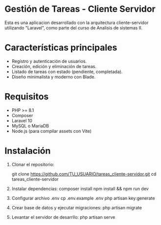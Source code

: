 # Gestión de Tareas - Cliente Servidor

Esta es una aplicacion desarrollado con la arquitectura cliente-servidor utilizando "Laravel", como parte del curso de Analisis de sistemas II.

# Características principales
- Registro y autenticación de usuarios.
- Creación, edición y eliminación de tareas.
- Listado de tareas con estado (pendiente, completada).
- Diseño minimalista y moderno con Blade.

# Requisitos
- PHP >= 8.1
- Composer
- Laravel 10
- MySQL o MariaDB
- Node.js (para compilar assets con Vite)

# Instalación
1. Clonar el repositorio:
   
   git clone https://github.com/TU_USUARIO/tareas_cliente-servidor.git
   cd tareas_cliente-servidor

2. Instalar dependencias:
   composer install
   npm install && npm run dev

3. Configurar archivo .env
   cp .env.example .env
   php artisan key:generate

4. Crear base de datos y ejecutar migraciones:
   php artisan migrate

5. Levantar el servidor de desarrllo:
   php artisan serve



